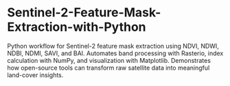 # Sentinel-2-Feature-Mask-Extraction-with-Python
Python workflow for Sentinel-2 feature mask extraction using NDVI, NDWI, NDBI, NDMI, SAVI, and BAI. Automates band processing with Rasterio, index calculation with NumPy, and visualization with Matplotlib. Demonstrates how open-source tools can transform raw satellite data into meaningful land-cover insights.
